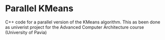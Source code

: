 # Parallel KMeans
C++ code for a parallel version of the KMeans algorithm. 
This as been done as univerist project for the Advanced Computer Architecture course (University of Pavia)
